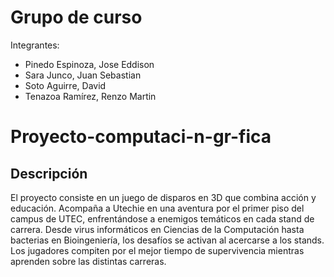 # Grupo de curso

Integrantes:
- Pinedo Espinoza, Jose Eddison
- Sara Junco, Juan Sebastian
- Soto Aguirre, David
- Tenazoa Ramírez, Renzo Martin

# Proyecto-computaci-n-gr-fica

## Descripción

El proyecto consiste en un juego de disparos en 3D que combina acción y educación. Acompaña a Utechie en una aventura por el primer piso del campus de UTEC, enfrentándose a enemigos temáticos en cada stand de carrera. Desde virus informáticos en Ciencias de la Computación hasta bacterias en Bioingeniería, los desafíos se activan al acercarse a los stands. Los jugadores compiten por el mejor tiempo de supervivencia mientras aprenden sobre las distintas carreras.
